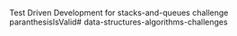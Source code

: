 Test Driven Development for stacks-and-queues challenge paranthesisIsValid# data-structures-algorithms-challenges
